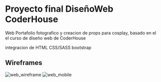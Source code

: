 # Proyecto final DiseñoWeb CoderHouse

Web Portafolio fotografico y creacion de props para cosplay, basado en el el curso de diseño web de CoderHouse

integracion de 
HTML
CSS/SASS
bootstrap

## Wireframes

![web_wireframe](/wireframe/wireframe.png)
![web_mobile](wireframe_mobile.png)

